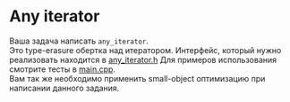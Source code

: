 # Any iterator

Ваша задача написать `any_iterator`.  
Это type-erasure обертка над итератором. Интерфейс, который нужно реализовать находится в [any_iterator.h](./any_iterator.h) Для примеров использования смотрите тесты в [main.cpp](./main.cpp).  
Вам так же необходимо применить small-object оптимизацию при написании данного задания.
